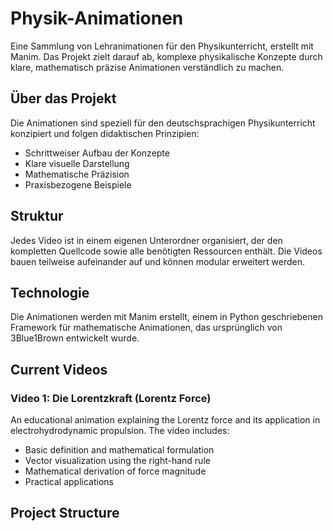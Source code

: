# Physik-Animationen

Eine Sammlung von Lehranimationen für den Physikunterricht, erstellt mit Manim. Das Projekt zielt darauf ab, komplexe physikalische Konzepte durch klare, mathematisch präzise Animationen verständlich zu machen.

## Über das Projekt

Die Animationen sind speziell für den deutschsprachigen Physikunterricht konzipiert und folgen didaktischen Prinzipien:
- Schrittweiser Aufbau der Konzepte
- Klare visuelle Darstellung
- Mathematische Präzision
- Praxisbezogene Beispiele

## Struktur

Jedes Video ist in einem eigenen Unterordner organisiert, der den kompletten Quellcode sowie alle benötigten Ressourcen enthält. Die Videos bauen teilweise aufeinander auf und können modular erweitert werden.

## Technologie

Die Animationen werden mit Manim erstellt, einem in Python geschriebenen Framework für mathematische Animationen, das ursprünglich von 3Blue1Brown entwickelt wurde.

## Current Videos

### Video 1: Die Lorentzkraft (Lorentz Force)
An educational animation explaining the Lorentz force and its application in electrohydrodynamic propulsion. The video includes:
- Basic definition and mathematical formulation
- Vector visualization using the right-hand rule
- Mathematical derivation of force magnitude
- Practical applications

## Project Structure
